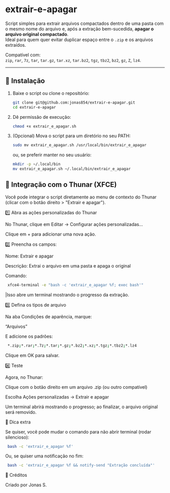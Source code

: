 # extrair-e-apagar

Script simples para extrair arquivos compactados dentro de uma pasta com o mesmo nome do arquivo e, após a extração bem-sucedida, **apagar o arquivo original compactado**.  
Ideal para quem quer evitar duplicar espaço entre o `.zip` e os arquivos extraídos.

Compatível com:  
`zip`, `rar`, `7z`, `tar`, `tar.gz`, `tar.xz`, `tar.bz2`, `tgz`, `tbz2`, `bz2`, `gz`, `Z`, `lz4`.

---

## 🧰 Instalação

1. Baixe o script ou clone o repositório:
   ```bash
   git clone git@github.com:jonas854/extrair-e-apagar.git
   cd extrair-e-apagar
   ```

2. Dê permissão de execução:

   ```bash
   chmod +x extrair_e_apagar.sh
   ```

3. (Opcional) Mova o script para um diretório no seu PATH:
   ```bash
   sudo mv extrair_e_apagar.sh /usr/local/bin/extrair_e_apagar
   ```
   ou, se preferir manter no seu usuário:
   ```bash
   mkdir -p ~/.local/bin
   mv extrair_e_apagar.sh ~/.local/bin/extrair_e_apagar
   ```

## 🧩 Integração com o Thunar (XFCE)
Você pode integrar o script diretamente ao menu de contexto do Thunar (clicar com o botão direito > "Extrair e apagar").

1️⃣ Abra as ações personalizadas do Thunar

No Thunar, clique em Editar → Configurar ações personalizadas...

Clique em + para adicionar uma nova ação.

2️⃣ Preencha os campos:

Nome: Extrair e apagar

Descrição: Extrai o arquivo em uma pasta e apaga o original

Comando:

   ```bash
    xfce4-terminal -e "bash -c 'extrair_e_apagar %f; exec bash'"
   ```
   |Isso abre um terminal mostrando o progresso da extração.

3️⃣ Defina os tipos de arquivo

Na aba Condições de aparência, marque:

“Arquivos”

E adicione os padrões:
   ```bash
    *.zip;*.rar;*.7z;*.tar;*.gz;*.bz2;*.xz;*.tgz;*.tbz2;*.lz4
   ```

Clique em OK para salvar.

4️⃣ Teste

Agora, no Thunar:

Clique com o botão direito em um arquivo .zip (ou outro compatível)

Escolha Ações personalizadas → Extrair e apagar

Um terminal abrirá mostrando o progresso; ao finalizar, o arquivo original será removido.


🧠 Dica extra

Se quiser, você pode mudar o comando para não abrir terminal (rodar silencioso):

   ```bash
    bash -c 'extrair_e_apagar %f'
   ```
Ou, se quiser uma notificação no fim:
   ```bash
    bash -c 'extrair_e_apagar %f && notify-send "Extração concluída"'
   ```

💬 Créditos

Criado por Jonas S.
